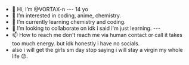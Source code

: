 - 👋 Hi, I’m @VORTAX-n --- 14 yo
- 👀 I’m interested in coding, anime, chemistry.
- 🌱 I’m currently learning chemistry and coding.
- 💞️ I’m looking to collaborate on idk i said i'm just learning. ---
- 📫 How to reach me don't reach me via human contact or call it takes too much energy. but idk honestly i have no socials.
- also i will get the girls sm day stop saying i will stay a virgin my whole life 😡.

<!---
VORTAX-n/VORTAX-n is a ✨ special ✨ repository because its `README.md` (this file) appears on your GitHub profile.
You can click the Preview link to take a look at your changes.
--->
